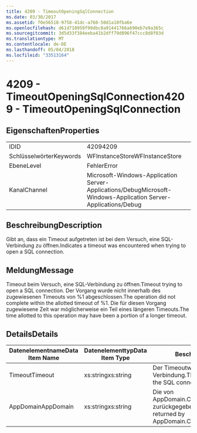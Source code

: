 ```yaml
---
title: 4209 - TimeoutOpeningSqlConnection
ms.date: 03/30/2017
ms.assetid: f0e56518-9758-41dc-a760-50d1a10fba6e
ms.openlocfilehash: d61d710959f99dbc8a91441766a690eb7e9a365c
ms.sourcegitcommit: 3d5d33f384eeba41b2dff79d096f47ccc8d8f03d
ms.translationtype: MT
ms.contentlocale: de-DE
ms.lasthandoff: 05/04/2018
ms.locfileid: "33513164"
---
```

# <a name="4209---timeoutopeningsqlconnection"></a><span data-ttu-id="8d5eb-102">4209 - TimeoutOpeningSqlConnection</span><span class="sxs-lookup"><span data-stu-id="8d5eb-102">4209 - TimeoutOpeningSqlConnection</span></span>
## <a name="properties"></a><span data-ttu-id="8d5eb-103">Eigenschaften</span><span class="sxs-lookup"><span data-stu-id="8d5eb-103">Properties</span></span>  
  
|||  
|-|-|  
|<span data-ttu-id="8d5eb-104">ID</span><span class="sxs-lookup"><span data-stu-id="8d5eb-104">ID</span></span>|<span data-ttu-id="8d5eb-105">4209</span><span class="sxs-lookup"><span data-stu-id="8d5eb-105">4209</span></span>|  
|<span data-ttu-id="8d5eb-106">Schlüsselwörter</span><span class="sxs-lookup"><span data-stu-id="8d5eb-106">Keywords</span></span>|<span data-ttu-id="8d5eb-107">WFInstanceStore</span><span class="sxs-lookup"><span data-stu-id="8d5eb-107">WFInstanceStore</span></span>|  
|<span data-ttu-id="8d5eb-108">Ebene</span><span class="sxs-lookup"><span data-stu-id="8d5eb-108">Level</span></span>|<span data-ttu-id="8d5eb-109">Fehler</span><span class="sxs-lookup"><span data-stu-id="8d5eb-109">Error</span></span>|  
|<span data-ttu-id="8d5eb-110">Kanal</span><span class="sxs-lookup"><span data-stu-id="8d5eb-110">Channel</span></span>|<span data-ttu-id="8d5eb-111">Microsoft-Windows-Application Server-Applications/Debug</span><span class="sxs-lookup"><span data-stu-id="8d5eb-111">Microsoft-Windows-Application Server-Applications/Debug</span></span>|  
  
## <a name="description"></a><span data-ttu-id="8d5eb-112">Beschreibung</span><span class="sxs-lookup"><span data-stu-id="8d5eb-112">Description</span></span>  
 <span data-ttu-id="8d5eb-113">Gibt an, dass ein Timeout aufgetreten ist bei dem Versuch, eine SQL-Verbindung zu öffnen.</span><span class="sxs-lookup"><span data-stu-id="8d5eb-113">Indicates a timeout was encountered when trying to open a SQL connection.</span></span>  
  
## <a name="message"></a><span data-ttu-id="8d5eb-114">Meldung</span><span class="sxs-lookup"><span data-stu-id="8d5eb-114">Message</span></span>  
 <span data-ttu-id="8d5eb-115">Timeout beim Versuch, eine SQL-Verbindung zu öffnen.</span><span class="sxs-lookup"><span data-stu-id="8d5eb-115">Timeout trying to open a SQL connection.</span></span> <span data-ttu-id="8d5eb-116">Der Vorgang wurde nicht innerhalb des zugewiesenen Timeouts von %1 abgeschlossen.</span><span class="sxs-lookup"><span data-stu-id="8d5eb-116">The operation did not complete within the allotted timeout of %1.</span></span> <span data-ttu-id="8d5eb-117">Die für diesen Vorgang zugewiesene Zeit war möglicherweise ein Teil eines längeren Timeouts.</span><span class="sxs-lookup"><span data-stu-id="8d5eb-117">The time allotted to this operation may have been a portion of a longer timeout.</span></span>  
  
## <a name="details"></a><span data-ttu-id="8d5eb-118">Details</span><span class="sxs-lookup"><span data-stu-id="8d5eb-118">Details</span></span>  
  
|<span data-ttu-id="8d5eb-119">Datenelementname</span><span class="sxs-lookup"><span data-stu-id="8d5eb-119">Data Item Name</span></span>|<span data-ttu-id="8d5eb-120">Datenelementtyp</span><span class="sxs-lookup"><span data-stu-id="8d5eb-120">Data Item Type</span></span>|<span data-ttu-id="8d5eb-121">Beschreibung</span><span class="sxs-lookup"><span data-stu-id="8d5eb-121">Description</span></span>|  
|--------------------|--------------------|-----------------|  
|<span data-ttu-id="8d5eb-122">Timeout</span><span class="sxs-lookup"><span data-stu-id="8d5eb-122">Timeout</span></span>|<span data-ttu-id="8d5eb-123">xs:string</span><span class="sxs-lookup"><span data-stu-id="8d5eb-123">xs:string</span></span>|<span data-ttu-id="8d5eb-124">Der Timeoutwert zum Öffnen der SQL-Verbindung.</span><span class="sxs-lookup"><span data-stu-id="8d5eb-124">The timeout value for opening the SQL connection.</span></span>|  
|<span data-ttu-id="8d5eb-125">AppDomain</span><span class="sxs-lookup"><span data-stu-id="8d5eb-125">AppDomain</span></span>|<span data-ttu-id="8d5eb-126">xs:string</span><span class="sxs-lookup"><span data-stu-id="8d5eb-126">xs:string</span></span>|<span data-ttu-id="8d5eb-127">Die von AppDomain.CurrentDomain.FriendlyName zurückgegebene Zeichenfolge.</span><span class="sxs-lookup"><span data-stu-id="8d5eb-127">The string returned by AppDomain.CurrentDomain.FriendlyName.</span></span>|
